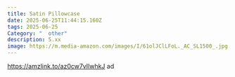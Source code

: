 ```yaml
---
title: Satin Pillowcase
date: 2025-06-25T11:44:15.160Z
tags: 2025-06-25
Category: "  other"
description: 5.xx
image: https://m.media-amazon.com/images/I/61olJClLFoL._AC_SL1500_.jpg
---
```

https://amzlink.to/az0cw7vIlwhkJ ad